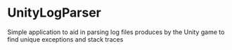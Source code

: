 # UnityLogParser
Simple application to aid in parsing log files produces by the Unity game to find unique exceptions and stack traces

